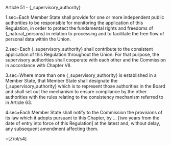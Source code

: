 Article 51 - {_supervisory_authority}

1.sec=Each Member State shall provide for one or more independent public authorities to be responsible for monitoring the application of this Regulation, in order to protect the fundamental rights and freedoms of {_natural_persons} in relation to processing and to facilitate the free flow of personal data within the Union.

2.sec=Each {_supervisory_authority} shall contribute to the consistent application of this Regulation throughout the Union. For that purpose, the supervisory authorities shall cooperate with each other and the Commission in accordance with Chapter VII.

3.sec=Where more than one {_supervisory_authority} is established in a Member State, that Member State shall designate the {_supervisory_authority} which is to represent those authorities in the Board and shall set out the mechanism to ensure compliance by the other authorities with the rules relating to the consistency mechanism referred to in Article 63.

4.sec=Each Member State shall notify to the Commission the provisions of its law which it adopts pursuant to this Chapter, by … [two years from the date of entry into force of this Regulation] at the latest and, without delay, any subsequent amendment affecting them.

=[Z/ol/s4]
